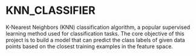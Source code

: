 # KNN_CLASSIFIER
 K-Nearest Neighbors (KNN) classification algorithm, a popular supervised learning method used for classification tasks. The core objective of this project is to build a model that can predict the class labels of given data points based on the closest training examples in the feature space.
